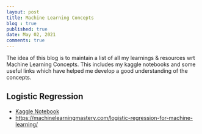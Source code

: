 ```yaml
---
layout: post
title: Machine Learning Concepts
blog : true
published: true
date: May 02, 2021
comments: true
---
```


The idea of this blog is to maintain a list of all my learnings & resources wrt Machine Learning Concepts. This includes my kaggle notebooks and some useful links which have helped me develop a good understanding of the concepts.


## Logistic Regression

 - [Kaggle Notebook](https://www.kaggle.com/rohithsankepally/logistic-regression)
 - https://machinelearningmastery.com/logistic-regression-for-machine-learning/
 